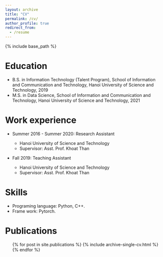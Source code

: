 ```yaml
---
layout: archive
title: "CV"
permalink: /cv/
author_profile: true
redirect_from:
  - /resume
---
```


{% include base_path %}

Education
======
* B.S. in Information Technology (Talent Program), School of Information and Communication and Technology, Hanoi University of Science and Technology, 2019
* M.S. in Data Science, School of Information and Communication and Technology, Hanoi University of Science and Technology, 2021

Work experience
======
* Summer 2016 - Summer 2020: Research Assistant
  * Hanoi University of Science and Technology
  * Supervisor: Asst. Prof. Khoat Than

* Fall 2019: Teaching Assistant
  * Hanoi University of Science and Technology
  * Supervisor: Asst. Prof. Khoat Than
  
Skills
======
* Programing language: Python, C++.
* Frame work: Pytorch.

Publications
======
  <ul>{% for post in site.publications %}
    {% include archive-single-cv.html %}
  {% endfor %}</ul>
  
  
